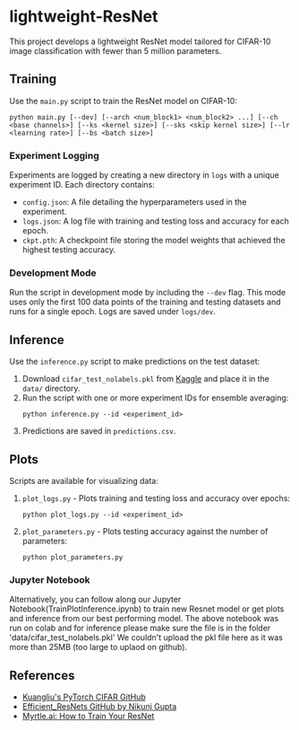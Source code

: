 # lightweight-ResNet
This project develops a lightweight ResNet model tailored for CIFAR-10 image classification with fewer than 5 million parameters.

## Training

Use the `main.py` script to train the ResNet model on CIFAR-10:
```
python main.py [--dev] [--arch <num_block1> <num_block2> ...] [--ch <base channels>] [--ks <kernel size>] [--sks <skip kernel size>] [--lr <learning rate>] [--bs <batch size>]
```

### Experiment Logging
Experiments are logged by creating a new directory in `logs` with a unique experiment ID. Each directory contains:
- `config.json`: A file detailing the hyperparameters used in the experiment.
- `logs.json`: A log file with training and testing loss and accuracy for each epoch.
- `ckpt.pth`: A checkpoint file storing the model weights that achieved the highest testing accuracy.

### Development Mode
Run the script in development mode by including the `--dev` flag. This mode uses only the first 100 data points of the training and testing datasets and runs for a single epoch. Logs are saved under `logs/dev`.

## Inference

Use the `inference.py` script to make predictions on the test dataset:
1. Download `cifar_test_nolabels.pkl` from [Kaggle](https://www.kaggle.com/competitions/deep-learning-mini-project-spring-24-nyu/data) and place it in the `data/` directory.
2. Run the script with one or more experiment IDs for ensemble averaging:
    ```
    python inference.py --id <experiment_id>
    ```
3. Predictions are saved in `predictions.csv`.

## Plots

Scripts are available for visualizing data:

1. `plot_logs.py` - Plots training and testing loss and accuracy over epochs:
    ```
    python plot_logs.py --id <experiment_id>
    ```

2. `plot_parameters.py` - Plots testing accuracy against the number of parameters:
    ```
    python plot_parameters.py
    ```

### Jupyter Notebook

Alternatively, you can follow along our Jupyter Notebook(TrainPlotInference.ipynb) to train new Resnet model or get plots and inference from our best performing model.
The above notebook was run on colab and for inference please make sure the file is in the folder 'data/cifar_test_nolabels.pkl' We couldn't upload the pkl file here as it was more than 25MB (too large to uplaod on github). 
    

## References
- [Kuangliu's PyTorch CIFAR GitHub](https://github.com/kuangliu/pytorch-cifar)
- [Efficient_ResNets GitHub by Nikunj Gupta](https://github.com/Nikunj-Gupta/Efficient_ResNets)
- [Myrtle.ai: How to Train Your ResNet](https://myrtle.ai/learn/how-to-train-your-resnet-5-hyperparameters/)
